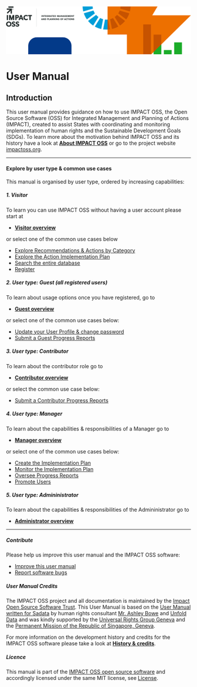 ![](/assets/header.png)

# User Manual

## Introduction

This user manual provides guidance on how to use IMPACT OSS, the Open Source Software \(OSS\) for Integrated Management and Planning of Actions \(IMPACT\), created to assist States with coordinating and monitoring implementation of human rights and the Sustainable Development Goals \(SDGs\). To learn more about the motivation behind IMPACT OSS and its history have a look at [**About IMPACT OSS**](/about.md) or go to the project website [impactoss.org](https://impactoss.org).

---

#### Explore by user type & common use cases

This manual is organised by user type, ordered by increasing capabilities:

##### 1. Visitor

To learn you can use IMPACT OSS without having a user account please start at

* [**Visitor overview**](/visitors/visitor.md)

or select one of the common use cases below

* [Explore Recommendations & Actions by Category](/visitors/categories.md)
* [Explore the Action Implementation Plan](/visitors/actions.md)
* [Search the entire database](/visitors/search.md)
* [Register](/visitors/register.md)

##### 2. User type: Guest \(all registered users\)

To learn about usage options once you have registered, go to

* [**Guest overview**](/guests/guest.md)

or select one of the common use cases below:

* [Update your User Profile & change password](/guests/user-profile.md)
* [Submit a Guest Progress Reports](/guests/reporting.md)

##### 3. User type: Contributor

To learn about the contributor role go to

* [**Contributor overview**](/contributors/contributor.md)

or select the common use case below:

* [Submit a Contributor Progress Reports](/contributors/reporting.md)

##### 4. User type: Manager

To learn about the capabilities & responsibilities of a Manager go to

* [**Manager overview**](/managers/manager.md)

or select one of the common use cases below:

* [Create the Implementation Plan](/managers/create-implementation-plan.md)
* [Monitor the Implementation Plan](/managers/monitor-implementation-plan.md)
* [Oversee Progress Reports](/managers/oversee-reporting.md)
* [Promote Users](/managers/users-admin.md)

##### 5. User type: Admininistrator

To learn about the capabilities & responsibilities of the Admininistrator go to

* [**Administrator overview**](/admins/admin.md)

---

##### Contribute

Please help us improve this user manual and the IMPACT OSS software:

* [Improve this user manual](/appendix/contribute.md)
* [Report software bugs](/appendix/report-bugs.md)

##### User Manual Credits

The IMPACT OSS project and all documentation is maintained by the [Impact Open Source Software Trust](http://impactoss.org/). This User Manual is based on the [User Manual written for Sadata](https://nmrf.gitbooks.io/sadata/content/) by human rights consultant [Mr. Ashley Bowe](https://www.linkedin.com/in/ashley-bowe-a4716019/) and [Unfold Data](http://unfolddata.com/) and was kindly supported by the [Universal Rights Group Geneva](http://www.universal-rights.org/) and the [Permanent Mission of the Republic of Singapore, Geneva](https://www.mfa.gov.sg/content/mfa/overseasmission/geneva.html).

For more information on the development history and credits for the IMPACT OSS software please take a look at [**History & credits**](/appendix/history.md).

##### Licence

This manual is part of the [IMPACT OSS open source software](https://github.com/impactoss/impactoss-server/) and accordingly licensed under the same MIT license, see [License](LICENSE.md).

